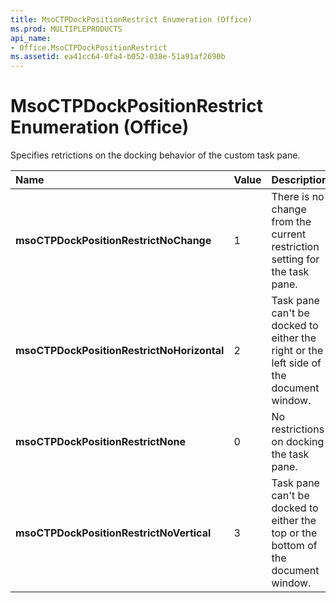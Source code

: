 ```yaml
---
title: MsoCTPDockPositionRestrict Enumeration (Office)
ms.prod: MULTIPLEPRODUCTS
api_name:
- Office.MsoCTPDockPositionRestrict
ms.assetid: ea41cc64-0fa4-b052-038e-51a91af2690b
---
```



# MsoCTPDockPositionRestrict Enumeration (Office)

Specifies retrictions on the docking behavior of the custom task pane.



|**Name**|**Value**|**Description**|
|:-----|:-----|:-----|
|**msoCTPDockPositionRestrictNoChange**|1|There is no change from the current restriction setting for the task pane.|
|**msoCTPDockPositionRestrictNoHorizontal**|2|Task pane can't be docked to either the right or the left side of the document window.|
|**msoCTPDockPositionRestrictNone**|0|No restrictions on docking the task pane.|
|**msoCTPDockPositionRestrictNoVertical**|3|Task pane can't be docked to either the top or the bottom of the document window.|

